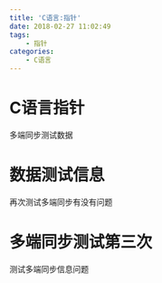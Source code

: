 ```yaml
---
title: 'C语言:指针'
date: 2018-02-27 11:02:49
tags:
	- 指针
categories:
	- C语言
---
```


# C语言指针

多端同步测试数据

# 数据测试信息

再次测试多端同步有没有问题

# 多端同步测试第三次

测试多端同步信息问题